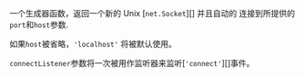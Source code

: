 <!-- YAML
added: v0.1.90
-->

一个生成器函数，返回一个新的 Unix [`net.Socket`][] 并且自动的
连接到所提供的 `port`和`host`参数.

如果`host`被省略，`'localhost'` 将被默认使用。

`connectListener`参数将一次被用作监听器来监听[`'connect'`][]事件。
